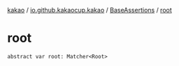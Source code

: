 [kakao](../../index.md) / [io.github.kakaocup.kakao](../index.md) / [BaseAssertions](index.md) / [root](./root.md)

# root

`abstract var root: Matcher<Root>`